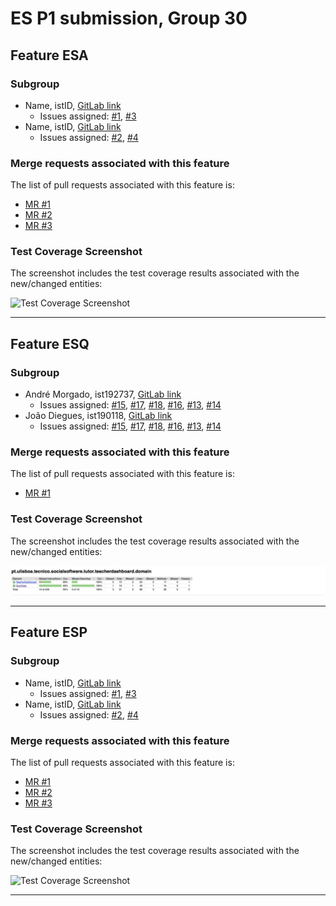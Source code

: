 # ES P1 submission, Group 30

## Feature ESA

### Subgroup
 - Name, istID, [GitLab link](https://gitlab.rnl.tecnico.ulisboa.pt/istXXXXXX)
   + Issues assigned: [#1](https://gitlab.rnl.tecnico.ulisboa.pt/es), [#3](https://gitlab.rnl.tecnico.ulisboa.pt/es)
 - Name, istID, [GitLab link](https://gitlab.rnl.tecnico.ulisboa.pt/istXXXXXX)
   + Issues assigned: [#2](https://github.com), [#4](https://github.com)
 
### Merge requests associated with this feature

The list of pull requests associated with this feature is:

 - [MR #1](https://gitlab.rnl.tecnico.ulisboa.pt/es)
 - [MR #2](https://gitlab.rnl.tecnico.ulisboa.pt/es)
 - [MR #3](https://gitlab.rnl.tecnico.ulisboa.pt/es)


### Test Coverage Screenshot

The screenshot includes the test coverage results associated with the new/changed entities:

![Test Coverage Screenshot](https://raw.githubusercontent.com/tecnico-softeng-2022/templates/master/sprints/coverage-example.png)

---

## Feature ESQ

### Subgroup
 - André Morgado, ist192737, [GitLab link](https://gitlab.rnl.tecnico.ulisboa.pt/ist192737)
   + Issues assigned: [#15](https://gitlab.rnl.tecnico.ulisboa.pt/es/es23-30/-/issues/15), [#17](https://gitlab.rnl.tecnico.ulisboa.pt/es/es23-30/-/issues/17), [#18](https://gitlab.rnl.tecnico.ulisboa.pt/es), [#16](https://gitlab.rnl.tecnico.ulisboa.pt/es/es23-30/-/issues/16), [#13](https://gitlab.rnl.tecnico.ulisboa.pt/es/es23-30/-/issues/13), [#14](https://gitlab.rnl.tecnico.ulisboa.pt/es/es23-30/-/issues/14)
 - João Diegues, ist190118, [GitLab link](https://gitlab.rnl.tecnico.ulisboa.pt/ist190118)
   + Issues assigned: [#15](https://gitlab.rnl.tecnico.ulisboa.pt/es/es23-30/-/issues/15), [#17](https://gitlab.rnl.tecnico.ulisboa.pt/es/es23-30/-/issues/17), [#18](https://gitlab.rnl.tecnico.ulisboa.pt/es), [#16](https://gitlab.rnl.tecnico.ulisboa.pt/es/es23-30/-/issues/16), [#13](https://gitlab.rnl.tecnico.ulisboa.pt/es/es23-30/-/issues/13), [#14](https://gitlab.rnl.tecnico.ulisboa.pt/es/es23-30/-/issues/14)
 
### Merge requests associated with this feature

The list of pull requests associated with this feature is:

 - [MR #1](https://gitlab.rnl.tecnico.ulisboa.pt/es)


### Test Coverage Screenshot

The screenshot includes the test coverage results associated with the new/changed entities:

![Test Coverage Screenshot](ESQ_sprint1.png)

---

## Feature ESP

### Subgroup
 - Name, istID, [GitLab link](https://gitlab.rnl.tecnico.ulisboa.pt/istXXXXXX)
   + Issues assigned: [#1](https://gitlab.rnl.tecnico.ulisboa.pt/es), [#3](https://gitlab.rnl.tecnico.ulisboa.pt/es)
 - Name, istID, [GitLab link](https://gitlab.rnl.tecnico.ulisboa.pt/istXXXXXX)
   + Issues assigned: [#2](https://github.com), [#4](https://github.com)
 
### Merge requests associated with this feature

The list of pull requests associated with this feature is:

 - [MR #1](https://gitlab.rnl.tecnico.ulisboa.pt/es)
 - [MR #2](https://gitlab.rnl.tecnico.ulisboa.pt/es)
 - [MR #3](https://gitlab.rnl.tecnico.ulisboa.pt/es)


### Test Coverage Screenshot

The screenshot includes the test coverage results associated with the new/changed entities:

![Test Coverage Screenshot](https://raw.githubusercontent.com/tecnico-softeng-2022/templates/master/sprints/coverage-example.png)

---